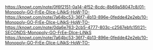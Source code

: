 <p>
<a href="https://knowt.com/note/0f6f2151-0a14-4f52-8cdc-8b69a58047c8/01-Monopoly-GO-FrEe-DIce-LiNkS-HoW-TO-">https://knowt.com/note/0f6f2151-0a14-4f52-8cdc-8b69a58047c8/01-Monopoly-GO-FrEe-DIce-LiNkS-HoW-TO-</a><br>
<a href="https://knowt.com/note/7a64bc53-36f7-4b13-896e-0fedde42e2eb/10-Monopoly-GO-FrEe-DIce-LiNkS-HoW-TO-">https://knowt.com/note/7a64bc53-36f7-4b13-896e-0fedde42e2eb/10-Monopoly-GO-FrEe-DIce-LiNkS-HoW-TO-</a><br>
<a href="https://knowt.com/note/0da6e763-2cb5-4777-803c-c2567ebfc15f/21-SECONDS-Monopoly-GO-FrEe-DIce-LiNkS">https://knowt.com/note/0da6e763-2cb5-4777-803c-c2567ebfc15f/21-SECONDS-Monopoly-GO-FrEe-DIce-LiNkS</a><br>
<a href="https://knowt.com/note/7a64bc53-36f7-4b13-896e-0fedde42e2eb/10-Monopoly-GO-FrEe-DIce-LiNkS-HoW-TO-">https://knowt.com/note/7a64bc53-36f7-4b13-896e-0fedde42e2eb/10-Monopoly-GO-FrEe-DIce-LiNkS-HoW-TO-</a>
</p>
